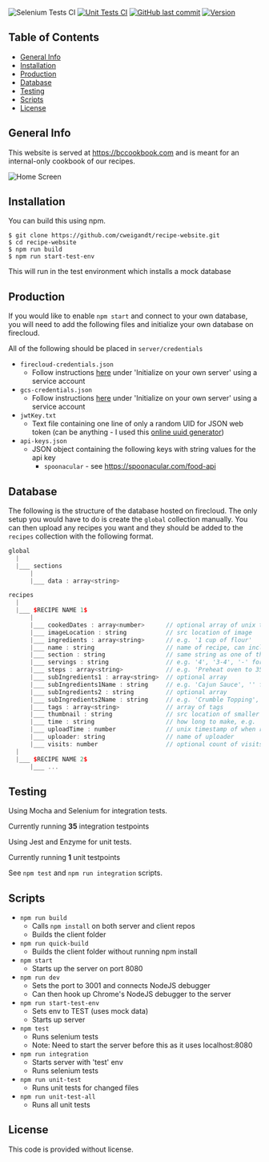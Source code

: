 ![Selenium Tests CI](https://github.com/cweigandt/recipe-website/actions/workflows/selenium_ci.yaml/badge.svg)
[![Unit Tests CI](https://github.com/cweigandt/recipe-website/actions/workflows/unit_ci.yaml/badge.svg)](https://github.com/cweigandt/recipe-website/actions/workflows/unit_ci.yaml)
[![GitHub last commit](https://img.shields.io/github/last-commit/cweigandt/recipe-website.svg?style=flat)]()
[![Version](https://badge.fury.io/gh/cweigandt%2Frecipe-website.svg)]()

## Table of Contents

- [General Info](#general-info)
- [Installation](#installation)
- [Production](#production)
- [Database](#database)
- [Testing](#testing)
- [Scripts](#scripts)
- [License](#license)

## General Info

This website is served at https://bccookbook.com and is meant for an internal-only cookbook of our recipes.

![Home Screen](https://storage.googleapis.com/recipe-website-269020.appspot.com/public/README-img/home-screen-2.png)

## Installation

You can build this using npm.

```
$ git clone https://github.com/cweigandt/recipe-website.git
$ cd recipe-website
$ npm run build
$ npm run start-test-env
```

This will run in the test environment which installs a mock database

## Production

If you would like to enable `npm start` and connect to your own database, you will need to add the following files and initialize your own database on firecloud.

All of the following should be placed in `server/credentials`

- `firecloud-credentials.json`
  - Follow instructions [here](https://firebase.google.com/docs/firestore/quickstart#initialize) under 'Initialize on your own server' using a service account
- `gcs-credentials.json`
  - Follow instructions [here](https://firebase.google.com/docs/firestore/quickstart#initialize) under 'Initialize on your own server' using a service account
- `jwtKey.txt`
  - Text file containing one line of only a random UID for JSON web token (can be anything - I used this [online uuid generator](https://www.uuidgenerator.net/))
- `api-keys.json`
  - JSON object containing the following keys with string values for the api key
    - `spoonacular` - see https://spoonacular.com/food-api

## Database

The following is the structure of the database hosted on firecloud.
The only setup you would have to do is create the `global` collection manually.
You can then upload any recipes you want and they should be added to the `recipes` collection with the following format.

```cpp
global
  |
  |___ sections
      |
      |___ data : array<string>

recipes
  |
  |___ $RECIPE NAME 1$
      |
      |___ cookedDates : array<number>      // optional array of unix timestamps for when the recipe was made
      |___ imageLocation : string           // src location of image
      |___ ingredients : array<string>      // e.g. '1 cup of flour'
      |___ name : string                    // name of recipe, can include spaces
      |___ section : string                 // same string as one of the section names in global>sections
      |___ servings : string                // e.g. '4', '3-4', '-' for unknown
      |___ steps : array<string>            // e.g. 'Preheat oven to 350'
      |___ subIngredients1 : array<string>  // optional array
      |___ subIngredients1Name : string     // e.g. 'Cajun Sauce', '' for n/a
      |___ subIngredients2 : string         // optional array
      |___ subIngredients2Name : string     // e.g. 'Crumble Topping', '' for n/a
      |___ tags : array<string>             // array of tags
      |___ thumbnail : string               // src location of smaller image, used for cards
      |___ time : string                    // how long to make, e.g. '1h 30m'
      |___ uploadTime : number              // unix timestamp of when recipe was uploaded
      |___ uploader: string                 // name of uploader
      |___ visits: number                   // optional count of visits to the recipe
  |
  |___ $RECIPE NAME 2$
      |___ ...
```

## Testing

Using Mocha and Selenium for integration tests.

Currently running **35** integration testpoints

Using Jest and Enzyme for unit tests.

Currently running **1** unit testpoints

See `npm test` and `npm run integration` scripts.

## Scripts

- `npm run build`
  - Calls `npm install` on both server and client repos
  - Builds the client folder
- `npm run quick-build`
  - Builds the client folder without running npm install
- `npm start`
  - Starts up the server on port 8080
- `npm run dev`
  - Sets the port to 3001 and connects NodeJS debugger
  - Can then hook up Chrome's NodeJS debugger to the server
- `npm run start-test-env`
  - Sets env to TEST (uses mock data)
  - Starts up server
- `npm test`
  - Runs selenium tests
  - Note: Need to start the server before this as it uses localhost:8080
- `npm run integration`
  - Starts server with 'test' env
  - Runs selenium tests
- `npm run unit-test`
  - Runs unit tests for changed files
- `npm run unit-test-all`
  - Runs all unit tests

## License

This code is provided without license.
